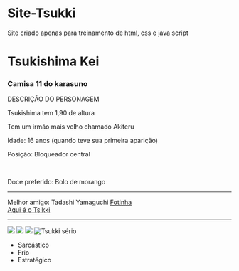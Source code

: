 # Site-Tsukki
Site criado apenas para treinamento de html, css e java script

<!DOCTYPE html>
<html>
<head>
    <title>
        HTML fundamentos
    </title>
    <doby>
        <!--Títulos-->
        <h1>Tsukishima Kei</h1>
        <h3>Camisa 11 do karasuno</h3>
        <!--Parágrafos-->
        <p>DESCRIÇÃO DO PERSONAGEM</p>
        <p>Tsukishima tem 1,90 de altura</p>
        <p>Tem um irmão mais velho chamado Akiteru</p>
        <p>Idade: 16 anos (quando teve sua primeira aparição)</p>
        <p>Posição: Bloqueador central </p>
        <!--tags sem conteudo-->
        <br/>
        <p>Doce preferido: Bolo de morango</p>
        <hr/>
        Melhor amigo: Tadashi Yamaguchi
        <!--atributos-->
        <a href="https://th.bing.com/th/id/R.123a9cbff4016bbf28a34583bd7749a8?rik=xUTgAiQq0lgPpg&riu=http%3a%2f%2fvignette2.wikia.nocookie.net%2fhaikyuu%2fimages%2f6%2f6b%2fYamaguchi.png%2frevision%2flatest%3fcb%3d20150203095128%26path-prefix%3dfr&ehk=lisUegSzr49v5ffRq1NUjtiGRDCOve5YWFVgVI1%2fcKE%3d&risl=&pid=ImgRaw&r=0">Fotinha</a>
        <br>
        <a href= "https://i.pinimg.com/736x/46/5b/c2/465bc2bea375006238bf9f99625311a6.jpg" target="_blak">Aqui é o Tsikki</a>
        <!--Imagens-->
        <hr/>
        <img src="img/Tsuki com refri.jpg"/>
        <img src="img/Tsuki distraido.jpg"/>
        <img src="img/Tsuki do mal.jpg"/> 
        <!--Atributo alt-->
        <img src="img/Tsuki sério.jpg"alt="Tsukki sério"/>
        <!--listas não cordenadas-->
        <ul>
            <li>Sarcástico</li>
            <li>Frio</li>
            <li>Estratégico</li>
        </ul>
    </doby>
</head>

</html>
